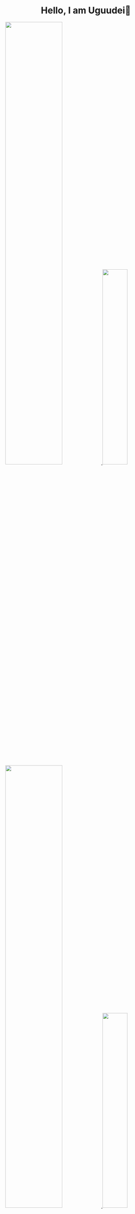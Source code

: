 <h1 align=center><b>Hello, I am Uguudei👋</b></h1>

<!-- Light Mode -->
<div float="middle">
<a href="https://github.com/Uguudei#gh-light-mode-only">
<img src="https://github-readme-stats.vercel.app/api?username=uguudei&include_orgs=true&include_all_commits=true&hide_rank=false&count_private=true&hide=stars&hide_title=true&hide_border=false&text_color=ADBAC7&bg_color=FFFFFF&border_color=444C56&icon_color=519BF5&show_icons=true#gh-light-mode-only"  width=59.5%/>
</a>
<a href="https://github.com/Uguudei#gh-light-mode-only">
<img src="https://github-readme-stats.vercel.app/api/top-langs/?username=uguudei&include_orgs=true&include_all_commits=true&count_private=true&exclude_repo=jupyter-notebooks&langs_count=6&hide_title=true&layout=compact&hide_border=false&text_color=ADBAC7&bg_color=FFFFFF&border_color=444C56#gh-light-mode-only" width=39.5%/>
</a>
</div>

<!-- Dark Mode -->
<div float="middle">
<a href="https://github.com/Uguudei#gh-dark-mode-only">
<img src="https://github-readme-stats.vercel.app/api?username=uguudei&include_orgs=true&include_all_commits=true&hide_rank=false&count_private=true&hide=stars&hide_title=true&hide_border=false&text_color=ADBAC7&bg_color=22272E&border_color=444C56&icon_color=519BF5&show_icons=true#gh-dark-mode-only"  width=59.5%/>
<a>
<a href="https://github.com/Uguudei#gh-dark-mode-only">
<img src="https://github-readme-stats.vercel.app/api/top-langs/?username=uguudei&include_orgs=true&include_all_commits=true&count_private=true&exclude_repo=jupyter-notebooks&langs_count=6&hide_title=true&layout=compact&hide_border=false&text_color=ADBAC7&bg_color=22272E&border_color=444C56#gh-dark-mode-only" width=39.5%/>
</div>
</a>

<!--
**Uguudei/uguudei** is a ✨ _special_ ✨ repository because its `README.md` (this file) appears on your GitHub profile.

Here are some ideas to get you started:

- 🔭 I’m currently working on ...
- 🌱 I’m currently learning ...
- 👯 I’m looking to collaborate on ...
- 🤔 I’m looking for help with ...
- 💬 Ask me about ...
- 📫 How to reach me: ...
- 😄 Pronouns: ...
- ⚡ Fun fact: ...
-->

[![@uguudei's Holopin board](https://holopin.io/api/user/board?user=uguudei)](https://holopin.io/@uguudei)
